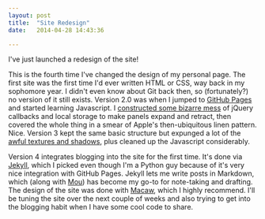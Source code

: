 ```yaml
---
layout: post
title:  "Site Redesign"
date:   2014-04-28 14:43:36

---
```


I've just launched a redesign of the site!

This is the fourth time I've changed the design of my personal page. The first site was the first time I'd ever written HTML or CSS, way back in my sophomore year. I didn't even know about Git back then, so (fortunately?) no version of it still exists. Version 2.0 was when I jumped to [GitHub Pages][ghpages] and started learning Javascript. I [constructed some bizarre mess](https://github.com/bjacobel/bjacobel.github.io/tree/d6691a34db079228caa73c5a19ccd6fe2493487e) of jQuery callbacks and local storage to make panels expand and retract, then covered the whole thing in a smear of Apple's then-ubiquitous linen pattern. Nice. Version 3 kept the same basic structure but expunged a lot of the [awful textures and shadows](https://github.com/bjacobel/bjacobel.github.io/commit/d26a3b89144c23e093a287606bee64a1cc05b93a), plus cleaned up the Javascript considerably. 

Version 4 integrates blogging into the site for the first time. It's done via [Jekyll][jekyll], which I picked even though I'm a Python guy because of it's very nice integration with GitHub Pages. Jekyll lets me write posts in Markdown, which (along with [Mou](http://mouapp.com)) has become my go-to for note-taking and drafting. The design of the site was done with [Macaw][macaw], which I highly recommend. I'll be tuning the site over the next couple of weeks and also trying to get into the blogging habit when I have some cool code to share.

[jekyll]:       http://jekyllrb.com
[macaw]:        http://macaw.co
[ghpages]:      http://pages.github.com